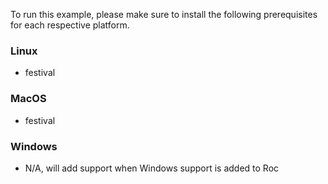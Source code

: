 To run this example, please make sure to install the following prerequisites for each respective platform.

### Linux

- festival

### MacOS

- festival

### Windows

- N/A, will add support when Windows support is added to Roc
